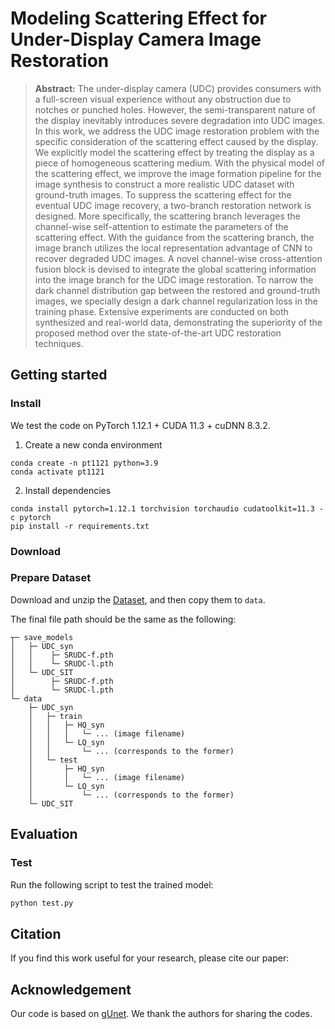 # Modeling Scattering Effect for Under-Display Camera Image Restoration


> **Abstract:** 
The under-display camera (UDC) provides consumers with a full-screen visual experience without any obstruction due to notches or punched holes. However, the semi-transparent nature of the display inevitably introduces severe degradation into UDC images. In this work, we address the UDC image restoration problem with the specific consideration of the scattering effect caused by the display. We explicitly model the scattering effect by treating the display as a piece of homogeneous scattering medium. With the physical model of the scattering effect, we improve the image formation pipeline for the image synthesis to construct a more realistic UDC dataset with ground-truth images. To suppress the scattering effect for the eventual UDC image recovery, a two-branch restoration network is designed. More specifically, the scattering branch leverages the channel-wise self-attention to estimate the parameters of the scattering effect. With the guidance from the scattering branch, the image branch utilizes the local representation advantage of CNN to recover degraded UDC images. A novel channel-wise cross-attention fusion block is devised to integrate the global scattering information into the image branch for the UDC image restoration. To narrow the dark channel distribution gap between the restored and ground-truth images, we specially design a dark channel regularization loss in the training phase. Extensive experiments are conducted on both synthesized and real-world data, demonstrating the superiority of the proposed method over the state-of-the-art UDC restoration techniques.
## Getting started

### Install

We test the code on PyTorch 1.12.1 + CUDA 11.3 + cuDNN 8.3.2.

1. Create a new conda environment
```
conda create -n pt1121 python=3.9
conda activate pt1121
```

2. Install dependencies
```
conda install pytorch=1.12.1 torchvision torchaudio cudatoolkit=11.3 -c pytorch
pip install -r requirements.txt
```

### Download
### Prepare Dataset

Download and unzip the [Dataset](https://drive.google.com/drive/folders/14Zp2Ff4Ke5491qmyb-BXIx77l9jNMxkG?usp=sharing), and then copy them to `data`.


The final file path should be the same as the following:

```
┬─ save_models
│   ├─ UDC_syn
│   │    ├─ SRUDC-f.pth
│   │    └─ SRUDC-l.pth
│   └─ UDC_SIT
│        ├─ SRUDC-f.pth
│        └─ SRUDC-l.pth
└─ data
    ├─ UDC_syn
    │   ├─ train
    │   │   ├─ HQ_syn
    │   │   │   └─ ... (image filename)
    │   │   └─ LQ_syn
    │   │       └─ ... (corresponds to the former)
    │   └─ test
    │       ├─ HQ_syn
    │       │   └─ ... (image filename)
    │       └─ LQ_syn
    │           └─ ... (corresponds to the former)
    └─ UDC_SIT
```

## Evaluation

### Test

Run the following script to test the trained model:

```sh
python test.py
```

## Citation

If you find this work useful for your research, please cite our paper:


## Acknowledgement

Our code is based on [gUnet](https://github.com/IDKiro/gUNet). We thank the authors for sharing the codes.
